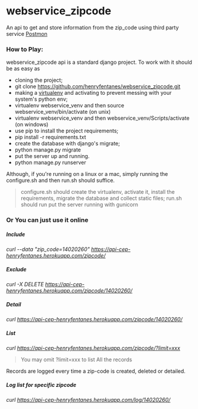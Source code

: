 # webservice_zipcode
An api to get and store information from the zip_code using third party service <a href="http://postmon.com.br" target="_blank">Postmon</a>

### How to Play:
webservice_zipcode api is a standard django project. To work with it should be as easy as
- cloning the project;
 - git clone https://github.com/henryfentanes/webservice_zipcode.git
- making a <a href="http://virtualenv.readthedocs.org/en/latest/userguide.html" target="_blank">virtualenv</a> and activating to prevent messing with your system's python env;
 - virtualenv webservice_venv and then source webservice_venv/bin/activate (on unix)
 - virtualenv webservice_venv and then webservice_venv/Scripts/activate (on windows)
- use pip to install the project requirements;
 - pip install -r requirements.txt
- create the database with django's migrate;
 - python manage.py migrate
- put the server up and running.
 - python manage.py runserver

Although, if you're running on a linux or a mac, simply running the configure.sh and then run.sh should suffice.
> configure.sh should create the virtualenv, activate it, install the requirements, migrate the database and collect static files;
> run.sh should run put the server running with gunicorn


### Or You can just use it online
##### Include
*curl --data "zip_code=14020260" https://api-cep-henryfentanes.herokuapp.com/zipcode/*

##### Exclude
*curl -X DELETE https://api-cep-henryfentanes.herokuapp.com/zipcode/14020260/*

##### Detail
*curl https://api-cep-henryfentanes.herokuapp.com/zipcode/14020260/*

##### List
*curl https://api-cep-henryfentanes.herokuapp.com/zipcode/?limit=xxx*
> You may omit ?limit=xxx to list All the records

Records are logged every time a zip-code is created, deleted or detailed.
##### Log list for specific zipcode
*curl https://api-cep-henryfentanes.herokuapp.com/log/14020260/*
